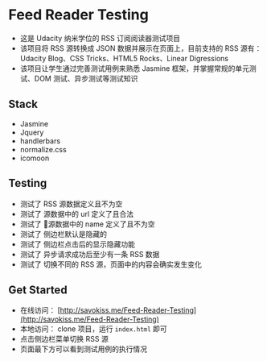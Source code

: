 # Feed Reader Testing
- 这是 Udacity 纳米学位的 RSS 订阅阅读器测试项目
- 该项目将 RSS 源转换成 JSON 数据并展示在页面上，目前支持的 RSS 源有：Udacity Blog、CSS Tricks、HTML5 Rocks、Linear Digressions
- 该项目让学生通过完善测试用例来熟悉 Jasmine 框架，并掌握常规的单元测试、DOM 测试、异步测试等测试知识

## Stack
- Jasmine
- Jquery
- handlerbars
- normalize.css
- icomoon

## Testing
- 测试了 RSS 源数据定义且不为空
- 测试了 源数据中的 url 定义了且合法
- 测试了 源数据中的 name 定义了且不为空
- 测试了 侧边栏默认是隐藏的
- 测试了 侧边栏点击后的显示隐藏功能
- 测试了 异步请求成功后至少有一条 RSS 数据
- 测试了 切换不同的 RSS 源，页面中的内容会确实发生变化

## Get Started
- 在线访问： [http://savokiss.me/Feed-Reader-Testing](http://savokiss.me/Feed-Reader-Testing)
- 本地访问： clone 项目，运行 `index.html` 即可
- 点击侧边栏菜单切换 RSS 源
- 页面最下方可以看到测试用例的执行情况